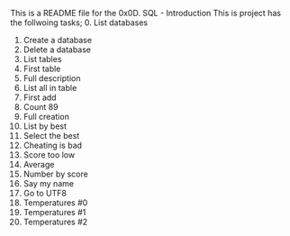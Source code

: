 This is a README file for the 0x0D. SQL - Introduction
This is project has the follwoing tasks;
0. List databases
1. Create a database
2. Delete a database
3. List tables
4. First table
5. Full description
6. List all in table
7. First add
8. Count 89
9. Full creation
10. List by best
11. Select the best
12. Cheating is bad
13. Score too low
14. Average
15. Number by score
16. Say my name
17. Go to UTF8
18. Temperatures #0
19. Temperatures #1
20. Temperatures #2
